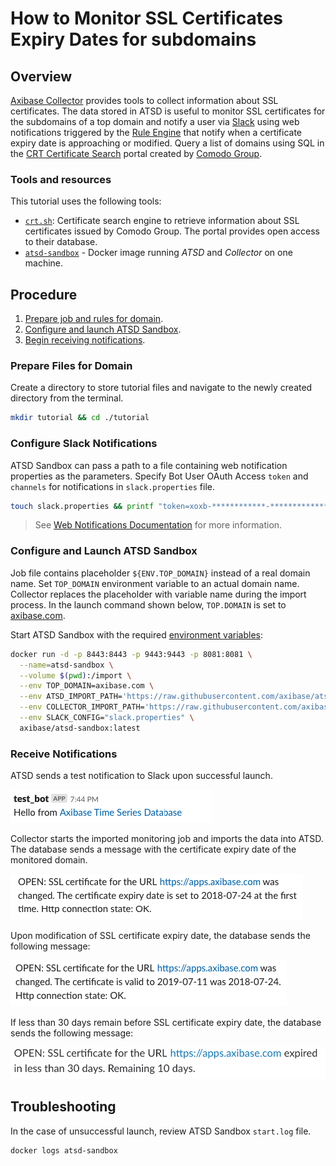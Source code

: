 # How to Monitor SSL Certificates Expiry Dates for subdomains

## Overview

[Axibase Collector](https://github.com/axibase/axibase-collector/#overview) provides tools to collect information about SSL certificates. The data stored in ATSD is useful to monitor SSL certificates for the subdomains of a top domain and notify a user via [Slack](https://axibase.com/docs/atsd/api/data/messages/webhook.html#slack) using web notifications triggered by the [Rule Engine](https://github.com/axibase/atsd/tree/master/rule-engine#overview) that notify when a certificate expiry date is approaching or modified. Query a list of domains using SQL in the [CRT Certificate Search](https://crt.sh) portal created by [Comodo Group](https://www.comodo.com).

### Tools and resources

This tutorial uses the following tools:

* [`crt.sh`](https://crt.sh): Certificate search engine to retrieve information about SSL certificates issued by Comodo Group. The portal provides open access to their database.
* [`atsd-sandbox`](https://github.com/axibase/dockers/tree/atsd-sandbox#overview) - Docker image running *ATSD* and *Collector* on one machine.

## Procedure

1. [Prepare job and rules for domain](#prepare-files-for-domain).
2. [Configure and launch ATSD Sandbox](#configure-and-launch-atsd-sandbox).
3. [Begin receiving notifications](#receive-notification).

### Prepare Files for Domain

Create a directory to store tutorial files and navigate to the newly created directory from the terminal.

```bash
mkdir tutorial && cd ./tutorial
```

### Configure Slack Notifications

ATSD Sandbox can pass a path to a file containing web notification properties as the parameters.
Specify Bot User OAuth Access `token` and `channels` for notifications in `slack.properties` file.

```bash
touch slack.properties && printf "token=xoxb-************-************************\nchannels=general\n" > slack.properties
```

> See [Web Notifications Documentation](https://github.com/axibase/dockers/tree/atsd-sandbox#web-notifications-configuration) for more information.

### Configure and Launch ATSD Sandbox

Job file contains placeholder `${ENV.TOP_DOMAIN}` instead of a real domain name. Set `TOP_DOMAIN` environment variable to an actual domain name. Collector replaces the placeholder with variable name during the import process. In the launch command shown below, `TOP.DOMAIN` is set to [axibase.com](https://axibase.com).

Start ATSD Sandbox with the required [environment variables](https://github.com/axibase/dockers/tree/atsd-sandbox#container-parameters):

```bash
docker run -d -p 8443:8443 -p 9443:9443 -p 8081:8081 \
  --name=atsd-sandbox \
  --volume $(pwd):/import \
  --env TOP_DOMAIN=axibase.com \
  --env ATSD_IMPORT_PATH='https://raw.githubusercontent.com/axibase/atsd-use-cases/dev-howto-monitor-ssl-for-domains/how-to/atsd-sandbox/monitor-ssl-expiry-dates/resources/ssl-certificates-files.tar.gz' \
  --env COLLECTOR_IMPORT_PATH='https://raw.githubusercontent.com/axibase/atsd-use-cases/dev-howto-monitor-ssl-for-domains/how-to/atsd-sandbox/monitor-ssl-expiry-dates/resources/job_http_subdomains-ssl-certificates.xml' \
  --env SLACK_CONFIG="slack.properties" \
  axibase/atsd-sandbox:latest
```

### Receive Notifications

ATSD sends a test notification to Slack upon successful launch.

![Test ATSD Notification](images/test-notification.png)

Collector starts the imported monitoring job and imports the data into ATSD. The database sends a message with the certificate expiry date of the monitored domain.

 ![Certificate's expiry date set](images/expiry-date-set.png)

Upon modification of SSL certificate expiry date, the database sends the following message:

![Certificate's expiry date set](images/expiry-date-changed.png)

If less than 30 days remain before SSL certificate expiry date, the database sends the following message:

![Expiration rule](images/expiration-approaching.png)

## Troubleshooting

In the case of unsuccessful launch, review ATSD Sandbox `start.log` file.

```bash
docker logs atsd-sandbox
```
